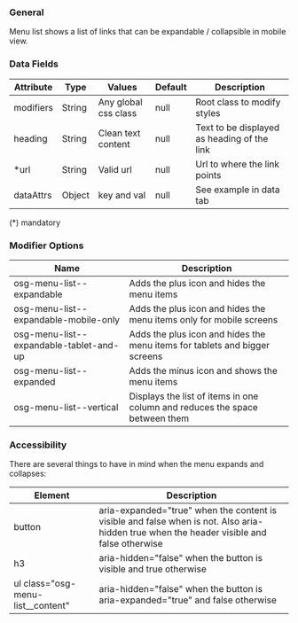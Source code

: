 ### General

Menu list shows a list of links that can be expandable / collapsible in mobile view.

### Data Fields

| Attribute | Type   | Values               | Default | Description                                 |
| --------- | ------ | -------------------- | ------- | ------------------------------------------- |
| modifiers | String | Any global css class | null    | Root class to modify styles                 |
| heading   | String | Clean text content   | null    | Text to be displayed as heading of the link |
| \*url     | String | Valid url            | null    | Url to where the link points                |
| dataAttrs | Object | key and val          | null    | See example in data tab                     |

(\*) mandatory

### Modifier Options

| Name                                    | Description                                                                 |
| --------------------------------------- | --------------------------------------------------------------------------- |
| osg-menu-list--expandable               | Adds the plus icon and hides the menu items                                 |
| osg-menu-list--expandable-mobile-only   | Adds the plus icon and hides the menu items only for mobile screens         |
| osg-menu-list--expandable-tablet-and-up | Adds the plus icon and hides the menu items for tablets and bigger screens  |
| osg-menu-list--expanded                 | Adds the minus icon and shows the menu items                                |
| osg-menu-list--vertical                 | Displays the list of items in one column and reduces the space between them |

### Accessibility

There are several things to have in mind when the menu expands and collapses:

| Element                           | Description                                                                                                                               |
| --------------------------------- | ----------------------------------------------------------------------------------------------------------------------------------------- |
| button                            | aria-expanded="true" when the content is visible and false when is not. Also aria-hidden true when the header visible and false otherwise |
| h3                                | aria-hidden="false" when the button is visible and true otherwise                                                                         |
| ul class="osg-menu-list__content" | aria-hidden="false" when the button is aria-expanded="true" and false otherwise                                                           |
